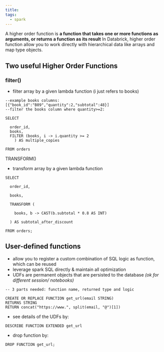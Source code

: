 ```yaml
---
title: 
tags:
  - spark
---
```

A higher order function is **a function that takes one or more functions as arguments, or returns a function as its result**
In Databrick, higher order function allow you to work directly with hierarchical data like arrays and map type objects. 

## Two useful Higher Order Functions
### filter() 
- filter array by a given lambda function (i just refers to books)
```
--example books columns: [{"book_id":"B09","quantity":2,"subtotal":48}]
--filter the books column where quantity>=2:

SELECT

  order_id,
  books,
  FILTER (books, i -> i.quantity >= 2
	) AS multiple_copies

FROM orders
```

TRANSFORM()
- transform array by a given lambda function
```
SELECT

  order_id,

  books,

  TRANSFORM (

    books, b -> CAST(b.subtotal * 0.8 AS INT)

  ) AS subtotal_after_discount

FROM orders;
```

## User-defined functions
- allow you to register a custom combination of SQL logic as function, which can be reused
- leverage spark SQL directly & maintain all optimization
- UDFs are permanent objects that are persisted to the database *(ok for different session/ notebooks)*
```
-- 3 parts needed: function name, returned type and logic

CREATE OR REPLACE FUNCTION get_url(email STRING)
RETURNS STRING
RETURN concat("https://www.", split(email, "@")[1])
```
- see details of the UDFs by:
```
DESCRIBE FUNCTION EXTENDED get_url
```
- drop function by:
```
DROP FUNCTION get_url;
```


